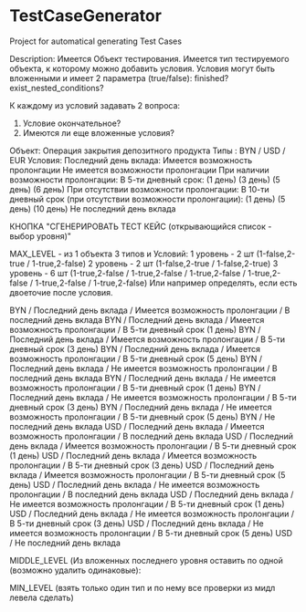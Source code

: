# TestCaseGenerator
Project for automatical generating Test Cases

Description:
Имеется Объект тестирования.
Имеется тип тестируемого объекта, к которому можно добавить условия.
Условия могут быть вложенными и имеет 2 параметра (true/false):
  finished?
  exist_nested_conditions?

К каждому из условий задавать 2 вопроса:
  1. Условие окончательное?
  2. Имеются ли еще вложенные условия?

Объект: Операция закрытия депозитного продукта
Типы : BYN / USD / EUR
Условия:
  Последний день вклада:
    Имеется возможность пролонгации
    Не имеется возможности пролонгации
  При наличии возможности пролонгации:
    В 5-ти дневный срок:
      (1 день)
      (3 день)
      (5 день)
      (6 день)
  При отсутствии возможности пролонгации:
    В 10-ти дневный срок (при отсутствии возможности пролонгации):
      (1 день)
      (5 день)
      (10 день)
  Не последний день вклада

КНОПКА "СГЕНЕРИРОВАТЬ ТЕСТ КЕЙС (открывающийся список - выбор уровня)"

MAX_LEVEL - из 1 объекта 3 типов и Условий: 1 уровень - 2 шт (1-false,2-true / 1-true,2-false)
                                            2 уровень - 2 шт (1-false,2-true / 1-false,2-true)
                                            3 уровень - 6 шт (1-true,2-false / 1-true,2-false / 1-true,2-false / 1-true,2-false / 1-true,2-false / 1-true,2-false)
Или например определять, если есть двоеточие после условия.

BYN / Последний день вклада / Имеется возможность пролонгации / В последний день вклада
BYN / Последний день вклада / Имеется возможность пролонгации / В 5-ти дневный срок (1 день)
BYN / Последний день вклада / Имеется возможность пролонгации / В 5-ти дневный срок (3 день)
BYN / Последний день вклада / Имеется возможность пролонгации / В 5-ти дневный срок (5 день)
BYN / Последний день вклада / Не имеется возможность пролонгации / В последний день вклада
BYN / Последний день вклада / Не имеется возможность пролонгации / В 5-ти дневный срок (1 день)
BYN / Последний день вклада / Не имеется возможность пролонгации / В 5-ти дневный срок (3 день)
BYN / Последний день вклада / Не имеется возможность пролонгации / В 5-ти дневный срок (5 день)
BYN / Не последний день вклада
USD / Последний день вклада / Имеется возможность пролонгации / В последний день вклада
USD / Последний день вклада / Имеется возможность пролонгации / В 5-ти дневный срок (1 день)
USD / Последний день вклада / Имеется возможность пролонгации / В 5-ти дневный срок (3 день)
USD / Последний день вклада / Имеется возможность пролонгации / В 5-ти дневный срок (5 день)
USD / Последний день вклада / Не имеется возможность пролонгации / В последний день вклада
USD / Последний день вклада / Не имеется возможность пролонгации / В 5-ти дневный срок (1 день)
USD / Последний день вклада / Не имеется возможность пролонгации / В 5-ти дневный срок (3 день)
USD / Последний день вклада / Не имеется возможность пролонгации / В 5-ти дневный срок (5 день)
USD / Не последний день вклада

MIDDLE_LEVEL (Из вложенных последнего уровня оставить по одной (возможно удалить одинаковые):

MIN_LEVEL (взять только один тип и по нему все проверки из мидл левела сделать)
